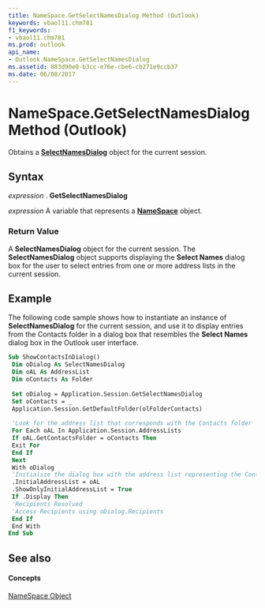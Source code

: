 ```yaml
---
title: NameSpace.GetSelectNamesDialog Method (Outlook)
keywords: vbaol11.chm781
f1_keywords:
- vbaol11.chm781
ms.prod: outlook
api_name:
- Outlook.NameSpace.GetSelectNamesDialog
ms.assetid: 883d90e0-b3cc-e76e-cbe6-cb271e9ccb37
ms.date: 06/08/2017
---
```



# NameSpace.GetSelectNamesDialog Method (Outlook)

Obtains a  **[SelectNamesDialog](Outlook.SelectNamesDialog.md)** object for the current session.


## Syntax

 _expression_ . **GetSelectNamesDialog**

 _expression_ A variable that represents a **[NameSpace](Outlook.NameSpace.md)** object.


### Return Value

A  **SelectNamesDialog** object for the current session. The **SelectNamesDialog** object supports displaying the **Select Names** dialog box for the user to select entries from one or more address lists in the current session.


## Example

The following code sample shows how to instantiate an instance of  **SelectNamesDialog** for the current session, and use it to display entries from the Contacts folder in a dialog box that resembles the **Select Names** dialog box in the Outlook user interface.


```vb
Sub ShowContactsInDialog() 
 Dim oDialog As SelectNamesDialog 
 Dim oAL As AddressList 
 Dim oContacts As Folder 
 
 Set oDialog = Application.Session.GetSelectNamesDialog 
 Set oContacts = _ 
 Application.Session.GetDefaultFolder(olFolderContacts) 
 
 'Look for the address list that corresponds with the Contacts folder 
 For Each oAL In Application.Session.AddressLists 
 If oAL.GetContactsFolder = oContacts Then 
 Exit For 
 End If 
 Next 
 With oDialog 
 'Initialize the dialog box with the address list representing the Contacts folder 
 .InitialAddressList = oAL 
 .ShowOnlyInitialAddressList = True 
 If .Display Then 
 'Recipients Resolved 
 'Access Recipients using oDialog.Recipients 
 End If 
 End With 
End Sub
```


## See also


#### Concepts


[NameSpace Object](Outlook.NameSpace.md)

